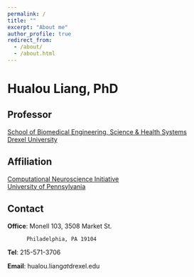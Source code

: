 ```yaml
---
permalink: /
title: ""
excerpt: "About me"
author_profile: true
redirect_from: 
  - /about/
  - /about.html
---
```


Hualou Liang, PhD
======

## Professor
<!--- You may force a line break with two spaces --->
[School of Biomedical Engineering, Science & Health Systems](https://drexel.edu/biomed/)  
[Drexel University](https://drexel.edu/)

## Affiliation
[Computational Neuroscience Initiative](https://cni.upenn.edu/)  
[University of Pennsylvania](https://www.upenn.edu/)


## Contact

**Office**: Monell 103, 3508 Market St.  

          Philadelphia, PA 19104  
          
**Tel**: 215-571-3706  

**Email**: hualou.liang*at*drexel.edu

 <!--- 
<address>
  Office: Monell 103, 3508 Market St.<br />
          Philadelphia, PA 19104<br />
  Tel: 215-571-3706<br />
  Email: hualou.liang*at*drexel.edu
</address>
--->
